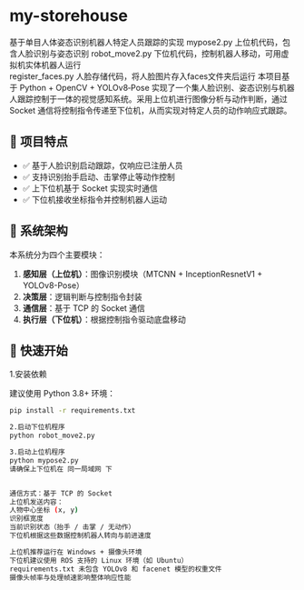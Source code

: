 # my-storehouse
基于单目人体姿态识别机器人特定人员跟踪的实现
mypose2.py         上位机代码，包含人脸识别与姿态识别
robot_move2.py  下位机代码，控制机器人移动，可用虚拟机实体机器人运行       
register_faces.py  人脸存储代码，将人脸图片存入faces文件夹后运行
本项目基于 Python + OpenCV + YOLOv8‑Pose 实现了一个集人脸识别、姿态识别与机器人跟踪控制于一体的视觉感知系统。采用上位机进行图像分析与动作判断，通过 Socket 通信将控制指令传递至下位机，从而实现对特定人员的动作响应式跟踪。

## 📌 项目特点

- ✅ 基于人脸识别启动跟踪，仅响应已注册人员
- ✅ 支持识别抬手启动、击掌停止等动作控制
- ✅ 上下位机基于 Socket 实现实时通信
- ✅ 下位机接收坐标指令并控制机器人运动

## 🧱 系统架构

本系统分为四个主要模块：

1. **感知层（上位机）**：图像识别模块（MTCNN + InceptionResnetV1 + YOLOv8-Pose）
2. **决策层**：逻辑判断与控制指令封装
3. **通信层**：基于 TCP 的 Socket 通信
4. **执行层（下位机）**：根据控制指令驱动底盘移动

## 🚀 快速开始

1.安装依赖

建议使用 Python 3.8+ 环境：

```bash
pip install -r requirements.txt

2.启动下位机程序 
python robot_move2.py

3.启动上位机程序
python mypose2.py
请确保上下位机在 同一局域网 下


通信方式：基于 TCP 的 Socket
上位机发送内容：
人物中心坐标 (x, y)
识别框宽度
当前识别状态（抬手 / 击掌 / 无动作）
下位机根据这些数据控制机器人转向与前进速度

上位机推荐运行在 Windows + 摄像头环境
下位机建议使用 ROS 支持的 Linux 环境（如 Ubuntu）
requirements.txt 未包含 YOLOv8 和 facenet 模型的权重文件
摄像头帧率与处理帧速影响整体响应性能

